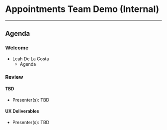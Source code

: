# Appointments Team Demo (Internal) 

---

## Agenda

### Welcome

- Leah De La Costa
  - Agenda

### Review 

#### TBD
  - Presenter(s): TBD

#### UX Deliverables 
  - Presenter(s): TBD
